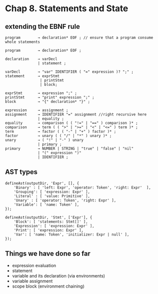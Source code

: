 # Chap 8. Statements and State

## extending the EBNF rule

```
program        → declaration* EOF ; // ensure that a program consume whole statements

program        → declaration* EOF ;

declaration    → varDecl
               | statement ;

varDecl        → "var" IDENTIFIER ( "=" expression )? ";" ;
statement      → exprStmt 
                | printStmt
                | block;

exprStmt       → expression ";" ;
printStmt      → "print" expression ";" ;
block          → "{" declaration* "}" ;

expression     → assignment ;
assignment     → IDENTIFIER "=" assignment //right recursive here
               | equality ;
equality       → comparison ( ( "!=" | "==" ) comparison )* ;
comparison     → term ( ( ">" | ">=" | "<" | "<=" ) term )* ;
term           → factor ( ( "-" | "+" ) factor )* ;
factor         → unary ( ( "/" | "*" ) unary )* ;
unary          → ( "!" | "-" ) unary
               | primary ;
primary        → NUMBER | STRING | "true" | "false" | "nil"
               | "(" expression ")"
               | IDENTIFIER ;
```

## AST types

```
defineAst(outputDir, 'Expr', [], {
    'Binary' : [ 'left: Expr', 'operator: Token', 'right: Expr'  ],
    'Grouping': [ 'expression: Expr' ],
    'Literal' : [ 'value: Primitive' ],
    'Unary' : [ 'operator: Token', 'right: Expr' ],
    'Variable': [ 'name: Token' ],
});

defineAst(outputDir, 'Stmt', ['Expr'], {
    'Block': [ 'statements: Stmt[]' ],
    'Expression': [ 'expression: Expr' ],
    'Print': [ 'expression: Expr' ],
    'Var': [ 'name: Token', 'initializer: Expr | null' ],
});
```

## Things we have done so far

* expression evaluation
* statement
* variable and its declaration (via environments)
* variable assignment
* scope block (environment chaining)
